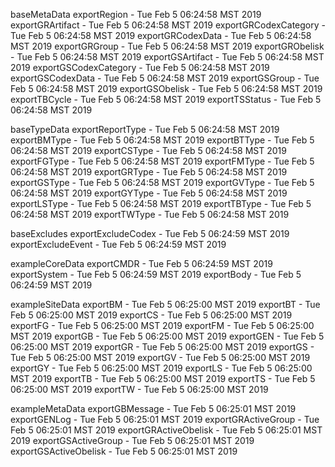 

baseMetaData
exportRegion - Tue Feb  5 06:24:58 MST 2019
exportGRArtifact - Tue Feb  5 06:24:58 MST 2019
exportGRCodexCategory - Tue Feb  5 06:24:58 MST 2019
exportGRCodexData - Tue Feb  5 06:24:58 MST 2019
exportGRGroup - Tue Feb  5 06:24:58 MST 2019
exportGRObelisk - Tue Feb  5 06:24:58 MST 2019
exportGSArtifact - Tue Feb  5 06:24:58 MST 2019
exportGSCodexCategory - Tue Feb  5 06:24:58 MST 2019
exportGSCodexData - Tue Feb  5 06:24:58 MST 2019
exportGSGroup - Tue Feb  5 06:24:58 MST 2019
exportGSObelisk - Tue Feb  5 06:24:58 MST 2019
exportTBCycle - Tue Feb  5 06:24:58 MST 2019
exportTSStatus - Tue Feb  5 06:24:58 MST 2019

baseTypeData
exportReportType - Tue Feb  5 06:24:58 MST 2019
exportBMType - Tue Feb  5 06:24:58 MST 2019
exportBTType - Tue Feb  5 06:24:58 MST 2019
exportCSType - Tue Feb  5 06:24:58 MST 2019
exportFGType - Tue Feb  5 06:24:58 MST 2019
exportFMType - Tue Feb  5 06:24:58 MST 2019
exportGRType - Tue Feb  5 06:24:58 MST 2019
exportGSType - Tue Feb  5 06:24:58 MST 2019
exportGVType - Tue Feb  5 06:24:58 MST 2019
exportGYType - Tue Feb  5 06:24:58 MST 2019
exportLSType - Tue Feb  5 06:24:58 MST 2019
exportTBType - Tue Feb  5 06:24:58 MST 2019
exportTWType - Tue Feb  5 06:24:58 MST 2019

baseExcludes
exportExcludeCodex - Tue Feb  5 06:24:59 MST 2019
exportExcludeEvent - Tue Feb  5 06:24:59 MST 2019

exampleCoreData
exportCMDR - Tue Feb  5 06:24:59 MST 2019
exportSystem - Tue Feb  5 06:24:59 MST 2019
exportBody - Tue Feb  5 06:24:59 MST 2019

exampleSiteData
exportBM - Tue Feb  5 06:25:00 MST 2019
exportBT - Tue Feb  5 06:25:00 MST 2019
exportCS - Tue Feb  5 06:25:00 MST 2019
exportFG - Tue Feb  5 06:25:00 MST 2019
exportFM - Tue Feb  5 06:25:00 MST 2019
exportGB - Tue Feb  5 06:25:00 MST 2019
exportGEN - Tue Feb  5 06:25:00 MST 2019
exportGR - Tue Feb  5 06:25:00 MST 2019
exportGS - Tue Feb  5 06:25:00 MST 2019
exportGV - Tue Feb  5 06:25:00 MST 2019
exportGY - Tue Feb  5 06:25:00 MST 2019
exportLS - Tue Feb  5 06:25:00 MST 2019
exportTB - Tue Feb  5 06:25:00 MST 2019
exportTS - Tue Feb  5 06:25:00 MST 2019
exportTW - Tue Feb  5 06:25:00 MST 2019

exampleMetaData
exportGBMessage - Tue Feb  5 06:25:01 MST 2019
exportGENLog - Tue Feb  5 06:25:01 MST 2019
exportGRActiveGroup - Tue Feb  5 06:25:01 MST 2019
exportGRActiveObelisk - Tue Feb  5 06:25:01 MST 2019
exportGSActiveGroup - Tue Feb  5 06:25:01 MST 2019
exportGSActiveObelisk - Tue Feb  5 06:25:01 MST 2019
